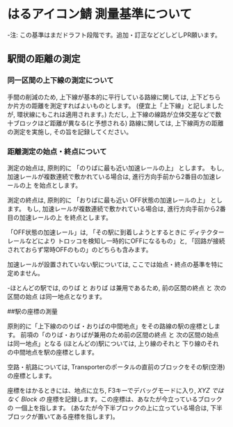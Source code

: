 ﻿# はるアイコン鯖 測量基準について

-注: この基準はまだドラフト段階です。追加・訂正などどしどしPR願います。

## 駅間の距離の測定

### 同一区間の上下線の測定について

手間の削減のため, 上下線が基本的に平行している路線に関しては, 
上下どちらか片方の距離を測定すればよいものとします。
(便宜上「上下線」と記しましたが, 環状線にもこれは適用されます。)
ただし, 上下線の線路が立体交差などで数十ブロックほど距離が異なる(と予想される)
路線に関しては, 上下線両方の距離の測定を実施し, その旨を記録してください。

### 距離測定の始点・終点について

測定の始点は, 原則的に 「のりばに最も近い加速レールの上」 とします。
もし, 加速レールが複数連続で敷かれている場合は, 
進行方向手前から2番目の加速レールの上 を始点とします。

測定の終点は, 原則的に 「おりばに最も近い OFF状態の加速レールの上」 とします。
もし, 加速レールが複数連続で敷かれている場合は, 
進行方向手前から2番目の加速レールの上 を終点とします。

「OFF状態の加速レール」は, 
「その駅に到着しようとするときに ディテクターレールなどにより
トロッコを検知し一時的にOFFになるもの」と, 
「回路が接続されておらず常時OFFのもの」のどちらも含みます。

加速レールが設置されていない駅については, ここでは始点・終点の基準を特に定めません。

-ほとんどの駅では, のりば と おりば は兼用であるため, 
前の区間の終点 と 次の区間の始点 は同一地点となります。

##駅の座標の測量

原則的に「上下線ののりば・おりばの中間地点」をその路線の駅の座標とします。
前項の「のりば・おりばが兼用のため前の区間の終点 と 次の区間の始点 は同一地点」となる
(ほとんどの)駅については, 上り線のそれと 下り線のそれ の中間地点を駅の座標とします。

空路・航路については, Transporterのポータルの直前のブロックをその駅(空港)の座標とします。

座標をはかるときには、地点に立ち, F3キーでデバッグモードに入り,
*XYZ ではなく Block の* 座標を記録します。この座標は、あなたが今立っているブロックの
一個上を指します。
(あなたが今下半ブロックの上に立っている場合は, 下半ブロックが置いてある座標を指します)。
